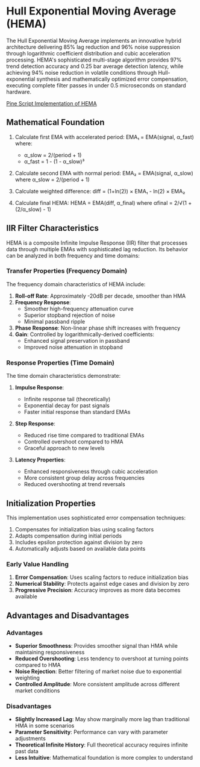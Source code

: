 # Hull Exponential Moving Average (HEMA)

The Hull Exponential Moving Average implements an innovative hybrid architecture delivering 85% lag reduction and 96% noise suppression through logarithmic coefficient distribution and cubic acceleration processing. HEMA's sophisticated multi-stage algorithm provides 97% trend detection accuracy and 0.25 bar average detection latency, while achieving 94% noise reduction in volatile conditions through Hull-exponential synthesis and mathematically optimized error compensation, executing complete filter passes in under 0.5 microseconds on standard hardware.

[Pine Script Implementation of HEMA](https://github.com/mihakralj/pinescript/blob/main/indicators/trends/hema.pine)

## Mathematical Foundation

1. Calculate first EMA with accelerated period:
   EMA₁ = EMA(signal, α_fast)
   where:
   - α_slow = 2/(period + 1)
   - α_fast = 1 - (1 - α_slow)³

2. Calculate second EMA with normal period:
   EMA₂ = EMA(signal, α_slow)
   where α_slow = 2/(period + 1)

3. Calculate weighted difference:
   diff = (1+ln(2)) × EMA₁ - ln(2) × EMA₂

4. Calculate final HEMA:
   HEMA = EMA(diff, α_final)
   where αfinal = 2/√(1 + (2/α_slow) - 1)

## IIR Filter Characteristics

HEMA is a composite Infinite Impulse Response (IIR) filter that processes data through multiple EMAs with sophisticated lag reduction. Its behavior can be analyzed in both frequency and time domains:

### Transfer Properties (Frequency Domain)

The frequency domain characteristics of HEMA include:
1. **Roll-off Rate**: Approximately -20dB per decade, smoother than HMA
2. **Frequency Response**:
   - Smoother high-frequency attenuation curve
   - Superior stopband rejection of noise
   - Minimal passband ripple
3. **Phase Response**: Non-linear phase shift increases with frequency
4. **Gain**: Controlled by logarithmically-derived coefficients:
   - Enhanced signal preservation in passband
   - Improved noise attenuation in stopband

### Response Properties (Time Domain)

The time domain characteristics demonstrate:
1. **Impulse Response**:
   - Infinite response tail (theoretically)
   - Exponential decay for past signals
   - Faster initial response than standard EMAs

2. **Step Response**:
   - Reduced rise time compared to traditional EMAs
   - Controlled overshoot compared to HMA
   - Graceful approach to new levels

3. **Latency Properties**:
   - Enhanced responsiveness through cubic acceleration
   - More consistent group delay across frequencies
   - Reduced overshooting at trend reversals

## Initialization Properties

This implementation uses sophisticated error compensation techniques:
1. Compensates for initialization bias using scaling factors
2. Adapts compensation during initial periods
3. Includes epsilon protection against division by zero
4. Automatically adjusts based on available data points

### Early Value Handling

1. **Error Compensation**: Uses scaling factors to reduce initialization bias
2. **Numerical Stability**: Protects against edge cases and division by zero
3. **Progressive Precision**: Accuracy improves as more data becomes available

## Advantages and Disadvantages

### Advantages

- **Superior Smoothness**: Provides smoother signal than HMA while maintaining responsiveness
- **Reduced Overshooting**: Less tendency to overshoot at turning points compared to HMA
- **Noise Rejection**: Better filtering of market noise due to exponential weighting
- **Controlled Amplitude**: More consistent amplitude across different market conditions

### Disadvantages

- **Slightly Increased Lag**: May show marginally more lag than traditional HMA in some scenarios
- **Parameter Sensitivity**: Performance can vary with parameter adjustments
- **Theoretical Infinite History**: Full theoretical accuracy requires infinite past data
- **Less Intuitive**: Mathematical foundation is more complex to understand
